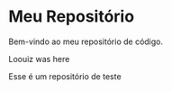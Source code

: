 # Meu Repositório

Bem-vindo ao meu repositório de código.

Loouiz was here

Esse é um repositório de teste